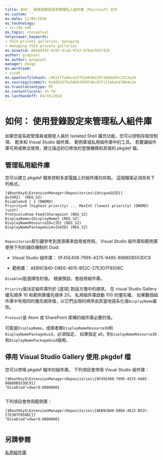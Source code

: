 ```yaml
---
title: 如何： 使用登錄設定來管理私人組件庫 |Microsoft 文件
ms.custom: ''
ms.date: 11/04/2016
ms.technology:
- vs-ide-sdk
ms.topic: conceptual
helpviewer_keywords:
- VSIX private galleries, managing
- managing VSIX private galleries
ms.assetid: 86b86442-4293-4cad-9fe2-876eef65f426
author: gregvanl
ms.author: gregvanl
manager: douge
ms.workload:
- vssdk
ms.openlocfilehash: c9631ffa4bce25752b838a78f306ddd3c2313a20
ms.sourcegitcommit: 6a9d5bd75e50947659fd6c837111a6a547884e2a
ms.translationtype: MT
ms.contentlocale: zh-TW
ms.lasthandoff: 04/16/2018
---
```

# <a name="how-to-manage-a-private-gallery-by-using-registry-settings"></a>如何： 使用登錄設定來管理私人組件庫
如果您是系統管理員或開發人員的 Isolated Shell 擴充功能，您可以控制存取控制項、 範本和 Visual Studio 組件庫、 範例庫或私用組件庫中的工具。 若要讓組件庫可用或無法使用，建立描述的已修改的登錄機碼和其值的.pkgdef 檔。  
  
## <a name="managing-private-galleries"></a>管理私用組件庫  
 您可以建立.pkgdef 檔來控制多部電腦上的組件庫的存取。 這個檔案必須具有下列格式。  
  
```  
[$RootKey$\ExtensionManager\Repositories\{UniqueGUID}]  
@={URI}  (REG_SZ)  
Disabled=0 | 1 (DWORD)  
Priority=0 (highest priority) ... MaxInt (lowest priority) (DWORD) (uint)  
Protocol=Atom Feed|Sharepoint (REG_SZ)  
DisplayName={DisplayName} (REG_SZ)  
DisplayNameResourceID={ID} (REG_SZ)  
DisplayNamePackageGuid={GUID} (REG_SZ)  
  
```  
  
 `Repositories`索引鍵參考到資源庫來啟用或停用。 Visual Studio 組件庫和範例庫使用下列的儲存機制的 Guid:  
  
-   Visual Studio 組件庫： 0F45E408-7995-4375-9485-86B8DB553DC9  
  
-   範例庫： AEB9CB40-D8E6-4615-B52C-27E307F8506C  
  
 `Disabled`是選擇性的值。 根據預設，會啟用組件庫。  
  
 `Priority`值決定組件庫列於 [選項] 對話方塊中的順序。 在 visual Studio Gallery 優先順序 10 和範例庫優先順序 20。 私用組件庫啟動 100 的優先權。 如果數個組件庫中有相同的優先順序值，以它們出現的順序由其當地語系化值`DisplayName`屬性。  
  
 `Protocol`是 Atom 或 SharePoint 架構的組件庫必要的值。  
  
 可能是`DisplayName`，或兩者都`DisplayNameResourceID`和`DisplayNamePackageGuid`，必須指定。 如果指定 all，則`DisplayNameResourceID`和`DisplayNamePackageGuid`組用。  
  
## <a name="disabling-the-visual-studio-gallery-using-a-pkgdef-file"></a>停用 Visual Studio Gallery 使用.pkgdef 檔  
 您可以停用.pkgdef 檔中的組件庫。 下列項目會停用 Visual Studio 組件庫：  
  
```  
[$RootKey$\ExtensionManager\Repositories\{0F45E408-7995-4375-9485-86B8DB553DC9}]  
"Disabled"=dword:00000001  
  
```  
  
 下列項目會停用範例庫：  
  
```  
[$RootKey$\ExtensionManager\Repositories\{AEB9CB40-D8E6-4615-B52C-27E307F8506C}]  
"Disabled"=dword:00000001  
  
```  
  
## <a name="see-also"></a>另請參閱  
 [私用組件庫](../extensibility/private-galleries.md)